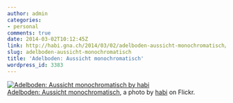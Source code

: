 ```yaml
---
author: admin
categories:
- personal
comments: true
date: 2014-03-02T10:12:45Z
link: http://habi.gna.ch/2014/03/02/adelboden-aussicht-monochromatisch/
slug: adelboden-aussicht-monochromatisch
title: 'Adelboden: Aussicht monochromatisch'
wordpress_id: 3383
---
```


[![Adelboden: Aussicht monochromatisch by habi](http://farm4.staticflickr.com/3782/12874841033_bc4a7806a2.jpg)](http://www.flickr.com/photos/habi/12874841033/)  
[Adelboden: Aussicht monochromatisch](http://www.flickr.com/photos/habi/12874841033/), a photo by [habi](http://www.flickr.com/photos/habi/) on Flickr.
